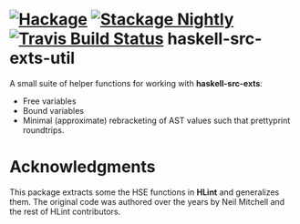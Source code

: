 [![Hackage](https://img.shields.io/hackage/v/haskell-src-exts-util.svg)](https://hackage.haskell.org/package/haskell-src-exts-util)
[![Stackage Nightly](http://stackage.org/package/haskell-src-exts-util/badge/nightly)](http://stackage.org/nightly/package/haskell-src-exts-util)
[![Travis Build Status](https://travis-ci.org/pepeiborra/haskell-src-exts-util.svg)](https://travis-ci.org/pepeiborra/haskell-src-exts-util)
haskell-src-exts-util
=====================
A small suite of helper functions for working with **haskell-src-exts**:
- Free variables
- Bound variables
- Minimal (approximate) rebracketing of AST values such that prettyprint roundtrips.

Acknowledgments
================
This package extracts some the HSE functions in **HLint** and generalizes them. The original code was authored over the years by Neil Mitchell and the rest of HLint contributors.
